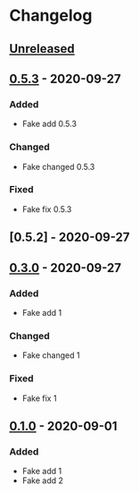 # Changelog

## [Unreleased]

## [0.5.3] - 2020-09-27

### Added

-   Fake add 0.5.3

### Changed

-   Fake changed 0.5.3

### Fixed

-   Fake fix 0.5.3

## [0.5.2] - 2020-09-27

## [0.3.0] - 2020-09-27

### Added

-   Fake add 1

### Changed

-   Fake changed 1

### Fixed

-   Fake fix 1

## [0.1.0] - 2020-09-01

### Added

-   Fake add 1
-   Fake add 2

[unreleased]: https://github.com/Galileo-Galilei/gh-actions-playground/compare/0.1.0...HEAD

[0.1.0]: https://github.com/Galileo-Galilei/gh-actions-playground/releases/tag/0.1.0

[Unreleased]: https://github.com/Galileo-Galilei/gh-actions-playground/compare/0.5.3...HEAD

[0.5.3]: https://github.com/Galileo-Galilei/gh-actions-playground/compare/0.3.0...0.5.3

[0.3.0]: https://github.com/Galileo-Galilei/gh-actions-playground/compare/0.1.0...0.3.0
